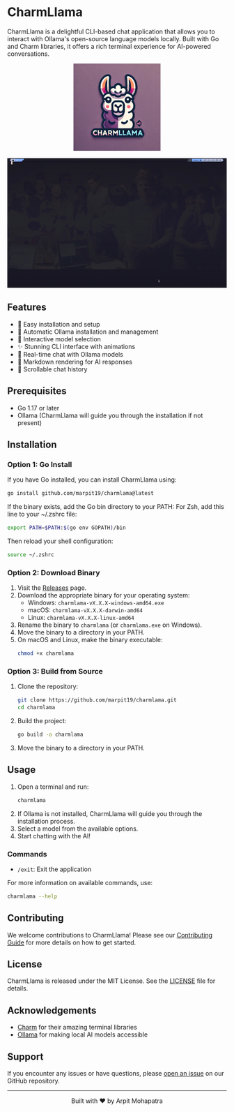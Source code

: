 # CharmLlama

CharmLlama is a delightful CLI-based chat application that allows you to interact with Ollama's open-source language models locally. Built with Go and Charm libraries, it offers a rich terminal experience for AI-powered conversations.

<p align="center">
  <img src="images/Logo.jpeg" alt="CharmLlama Logo" width="200"/>
</p>

<p align="center">
  <img src="images/output.gif" alt="CharmLlama Demo" width="600"/>
</p>

## Features

- 🚀 Easy installation and setup
- 🤖 Automatic Ollama installation and management
- 🎨 Interactive model selection
- ✨ Stunning CLI interface with animations
- 💬 Real-time chat with Ollama models
- 📜 Markdown rendering for AI responses
- 🔄 Scrollable chat history

## Prerequisites

- Go 1.17 or later
- Ollama (CharmLlama will guide you through the installation if not present)

## Installation

### Option 1: Go Install

If you have Go installed, you can install CharmLlama using:

```bash
go install github.com/marpit19/charmlama@latest
```

If the binary exists, add the Go bin directory to your PATH:
For Zsh, add this line to your ~/.zshrc file:

```bash
export PATH=$PATH:$(go env GOPATH)/bin
```

Then reload your shell configuration:

```bash
source ~/.zshrc
```

### Option 2: Download Binary

1. Visit the [Releases](https://github.com/marpit19/charmlama/releases) page.
2. Download the appropriate binary for your operating system:
   - Windows: `charmlama-vX.X.X-windows-amd64.exe`
   - macOS: `charmlama-vX.X.X-darwin-amd64`
   - Linux: `charmlama-vX.X.X-linux-amd64`
3. Rename the binary to `charmlama` (or `charmlama.exe` on Windows).
4. Move the binary to a directory in your PATH.
5. On macOS and Linux, make the binary executable:
   ```bash
   chmod +x charmlama
   ```

### Option 3: Build from Source

1. Clone the repository:
   ```bash
   git clone https://github.com/marpit19/charmlama.git
   cd charmlama
   ```
2. Build the project:
   ```bash
   go build -o charmlama
   ```
3. Move the binary to a directory in your PATH.

## Usage

1. Open a terminal and run:
   ```bash
   charmlama
   ```
2. If Ollama is not installed, CharmLlama will guide you through the installation process.
3. Select a model from the available options.
4. Start chatting with the AI!

### Commands

- `/exit`: Exit the application

For more information on available commands, use:
```bash
charmlama --help
```

## Contributing

We welcome contributions to CharmLlama! Please see our [Contributing Guide](CONTRIBUTING.md) for more details on how to get started.

## License

CharmLlama is released under the MIT License. See the [LICENSE](LICENSE) file for details.

## Acknowledgements

- [Charm](https://charm.sh/) for their amazing terminal libraries
- [Ollama](https://ollama.ai/) for making local AI models accessible

## Support

If you encounter any issues or have questions, please [open an issue](https://github.com/marpit19/charmlama/issues/new) on our GitHub repository.

---

<p align="center">
  Built with ❤️ by Arpit Mohapatra
</p>